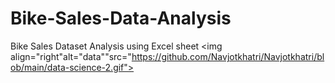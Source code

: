 # Bike-Sales-Data-Analysis
Bike Sales Dataset Analysis using Excel sheet
<img align="right"alt="data""src="https://github.com/Navjotkhatri/Navjotkhatri/blob/main/data-science-2.gif">
